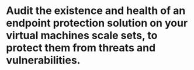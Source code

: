 # Audit the existence and health of an endpoint protection solution on your virtual machines scale sets, to protect them from threats and vulnerabilities.
